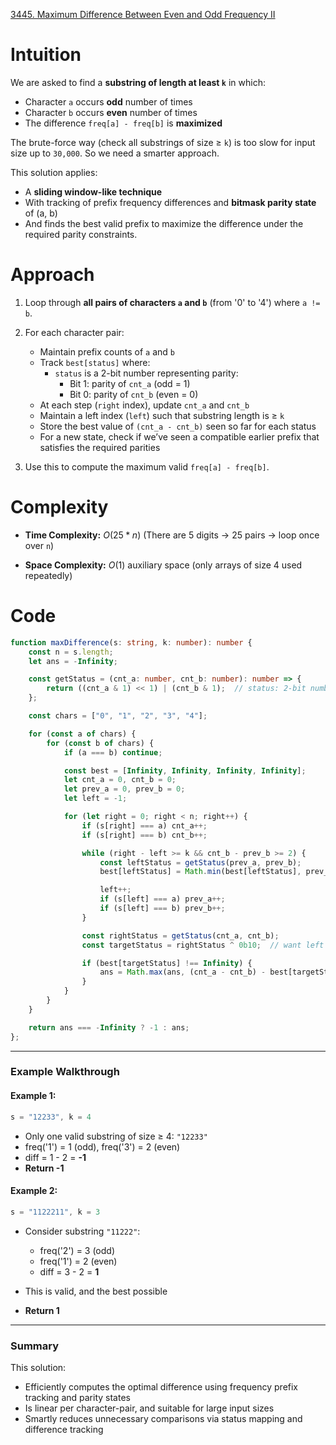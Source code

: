 [3445. Maximum Difference Between Even and Odd Frequency II](https://leetcode.com/problems/maximum-difference-between-even-and-odd-frequency-ii/)

# Intuition

We are asked to find a **substring of length at least `k`** in which:
* Character `a` occurs **odd** number of times
* Character `b` occurs **even** number of times
* The difference `freq[a] - freq[b]` is **maximized**

The brute-force way (check all substrings of size ≥ `k`) is too slow for input size up to `30,000`. So we need a smarter approach.

This solution applies:
* A **sliding window-like technique**
* With tracking of prefix frequency differences and **bitmask parity state** of (a, b)
* And finds the best valid prefix to maximize the difference under the required parity constraints.

# Approach

1. Loop through **all pairs of characters `a` and `b`** (from '0' to '4') where `a != b`.

2. For each character pair:
   * Maintain prefix counts of `a` and `b`
   * Track `best[status]` where:
     * `status` is a 2-bit number representing parity:
       * Bit 1: parity of `cnt_a` (odd = 1)
       * Bit 0: parity of `cnt_b` (even = 0)
   * At each step (`right` index), update `cnt_a` and `cnt_b`
   * Maintain a left index (`left`) such that substring length is ≥ `k`
   * Store the best value of `(cnt_a - cnt_b)` seen so far for each status
   * For a new state, check if we’ve seen a compatible earlier prefix that satisfies the required parities

3. Use this to compute the maximum valid `freq[a] - freq[b]`.

# Complexity

* **Time Complexity:**
  $O(25 * n)$
  (There are 5 digits → 25 pairs → loop once over `n`)

* **Space Complexity:**
  $O(1)$ auxiliary space (only arrays of size 4 used repeatedly)

# Code

```typescript
function maxDifference(s: string, k: number): number {
    const n = s.length;
    let ans = -Infinity;

    const getStatus = (cnt_a: number, cnt_b: number): number => {
        return ((cnt_a & 1) << 1) | (cnt_b & 1);  // status: 2-bit number
    };

    const chars = ["0", "1", "2", "3", "4"];

    for (const a of chars) {
        for (const b of chars) {
            if (a === b) continue;

            const best = [Infinity, Infinity, Infinity, Infinity];
            let cnt_a = 0, cnt_b = 0;
            let prev_a = 0, prev_b = 0;
            let left = -1;

            for (let right = 0; right < n; right++) {
                if (s[right] === a) cnt_a++;
                if (s[right] === b) cnt_b++;

                while (right - left >= k && cnt_b - prev_b >= 2) {
                    const leftStatus = getStatus(prev_a, prev_b);
                    best[leftStatus] = Math.min(best[leftStatus], prev_a - prev_b);

                    left++;
                    if (s[left] === a) prev_a++;
                    if (s[left] === b) prev_b++;
                }

                const rightStatus = getStatus(cnt_a, cnt_b);
                const targetStatus = rightStatus ^ 0b10;  // want left a's parity to be opposite

                if (best[targetStatus] !== Infinity) {
                    ans = Math.max(ans, (cnt_a - cnt_b) - best[targetStatus]);
                }
            }
        }
    }

    return ans === -Infinity ? -1 : ans;
};

```

---

### **Example Walkthrough**

#### Example 1:

```ts
s = "12233", k = 4
```

* Only one valid substring of size ≥ 4: `"12233"`
* freq('1') = 1 (odd), freq('3') = 2 (even)
* diff = 1 - 2 = **-1**
* **Return -1**

#### Example 2:

```ts
s = "1122211", k = 3
```

* Consider substring `"11222"`:

  * freq('2') = 3 (odd)
  * freq('1') = 2 (even)
  * diff = 3 - 2 = **1**
* This is valid, and the best possible
* **Return 1**

---

### **Summary**

This solution:

* Efficiently computes the optimal difference using frequency prefix tracking and parity states
* Is linear per character-pair, and suitable for large input sizes
* Smartly reduces unnecessary comparisons via status mapping and difference tracking
